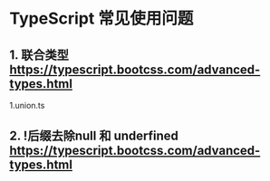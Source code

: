 # TypeScript 常见使用问题





## 1. 联合类型  https://typescript.bootcss.com/advanced-types.html
1.union.ts



## 2. !后缀去除null 和 underfined  https://typescript.bootcss.com/advanced-types.html
